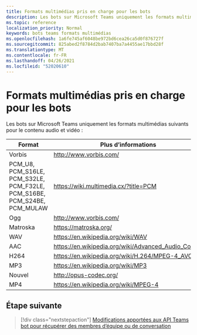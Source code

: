 ```yaml
---
title: Formats multimédias pris en charge pour les bots
description: Les bots sur Microsoft Teams uniquement les formats multimédias suivants pour le contenu audio et vidéo.
ms.topic: reference
localization_priority: Normal
keywords: bots teams formats multimédias
ms.openlocfilehash: 1a6fe745af6048be972bd6cea26ca5d0f876727f
ms.sourcegitcommit: 825abed2f8784d2bab7407ba7a4455ae17bbd28f
ms.translationtype: MT
ms.contentlocale: fr-FR
ms.lasthandoff: 04/26/2021
ms.locfileid: "52020610"
---
```

# <a name="supported-media-formats-for-bots"></a>Formats multimédias pris en charge pour les bots

Les bots sur Microsoft Teams uniquement les formats multimédias suivants pour le contenu audio et vidéo :

| Format | Plus d’informations |
| --- | --- |
| Vorbis | http://www.vorbis.com/ |
| PCM_U8, PCM_S16LE, PCM_S32LE, PCM_F32LE, PCM_S16BE, PCM_S24BE, PCM_MULAW | https://wiki.multimedia.cx/?title=PCM |
| Ogg | http://www.vorbis.com/ |
| Matroska | https://matroska.org/ |
| WAV | https://en.wikipedia.org/wiki/WAV |
| AAC | https://en.wikipedia.org/wiki/Advanced_Audio_Coding |
| H264 | https://en.wikipedia.org/wiki/H.264/MPEG-4_AVC |
| MP3 | https://en.wikipedia.org/wiki/MP3 |
| Nouvel | http://opus-codec.org/ |
| MP4 | https://en.wikipedia.org/wiki/MPEG-4 |

## <a name="next-step"></a>Étape suivante

> [!div class="nextstepaction"]
> [Modifications apportées aux API Teams bot pour récupérer des membres d’équipe ou de conversation](~/resources/team-chat-member-api-changes.md)
